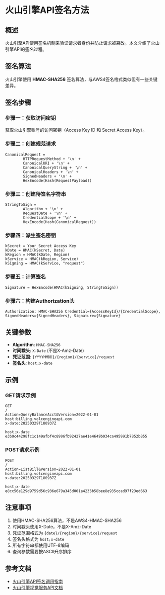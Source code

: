 # 火山引擎API签名方法

## 概述

火山引擎API使用签名机制来验证请求者身份并防止请求被篡改。本文介绍了火山引擎API的签名过程。

## 签名算法

火山引擎使用 **HMAC-SHA256** 签名算法，与AWS4签名格式类似但有一些关键差异。

## 签名步骤

### 步骤一：获取访问密钥

获取火山引擎账号的访问密钥（Access Key ID 和 Secret Access Key）。

### 步骤二：创建规范请求

```
CanonicalRequest = 
        HTTPRequestMethod + '\n' + 
        CanonicalURI + '\n' + 
        CanonicalQueryString + '\n' + 
        CanonicalHeaders + '\n' + 
        SignedHeaders + '\n' + 
        HexEncode(Hash(RequestPayload))
```

### 步骤三：创建待签名字符串

```
StringToSign =
        Algorithm + '\n' +
        RequestDate + '\n' +
        CredentialScope + '\n' +
        HexEncode(Hash(CanonicalRequest))
```

### 步骤四：派生签名密钥

```
kSecret = Your Secret Access Key
kDate = HMAC(kSecret, Date)
kRegion = HMAC(kDate, Region)
kService = HMAC(kRegion, Service)
kSigning = HMAC(kService, "request")
```

### 步骤五：计算签名

```
Signature = HexEncode(HMAC(kSigning, StringToSign))
```

### 步骤六：构建Authorization头

```
Authorization: HMAC-SHA256 Credential={AccessKeyId}/{CredentialScope}, SignedHeaders={SignedHeaders}, Signature={Signature}
```

## 关键参数

- **Algorithm**: `HMAC-SHA256`
- **时间戳头**: `X-Date` (不是X-Amz-Date)
- **凭证范围**: `{YYYYMMDD}/{region}/{service}/request`
- **签名头**: `host;x-date`

## 示例

### GET请求示例

```
GET
/
Action=QueryBalanceAcct&Version=2022-01-01
host:billing.volcengineapi.com
x-date:20250329T180937Z

host;x-date
e3b0c44298fc1c149afbf4c8996fb92427ae41e4649b934ca495991b7852b855
```

### POST请求示例

```
POST
/
Action=ListBill&Version=2022-01-01
host:billing.volcengineapi.com
x-date:20250329T180937Z

host;x-date
e8cc56e129d9759d56c936e679a345d001a4235b58bee8e935ccad97f23ed663
```

## 注意事项

1. 使用HMAC-SHA256算法，不是AWS4-HMAC-SHA256
2. 时间戳头使用X-Date，不是X-Amz-Date
3. 凭证范围格式为 `{date}/{region}/{service}/request`
4. 签名头格式为 `host;x-date`
5. 所有字符串都使用UTF-8编码
6. 查询参数需要按ASCII升序排序

## 参考文档

- [火山引擎API签名调用指南](https://www.volcengine.com/docs/6348/69824)
- [火山引擎视觉服务API文档](https://www.volcengine.com/docs/6348/69824)